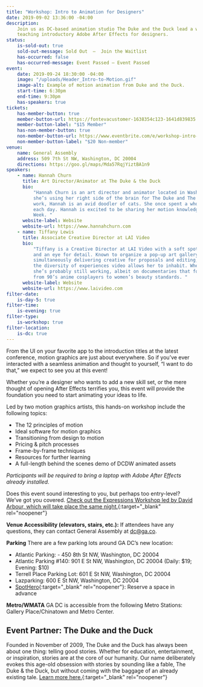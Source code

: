 ```yaml
---
title: "Workshop: Intro to Animation for Designers"
date: 2019-09-02 13:36:00 -04:00
description:
    Join us as DC-based animation studio The Duke and the Duck lead a workshop
    teaching introductory Adobe After Effects for designers.
status:
    is-sold-out: true
    sold-out-message: Sold Out  —  Join the Waitlist
    has-occurred: false
    has-occurred-message: Event Passed — Event Passed
event:
    date: 2019-09-24 18:30:00 -04:00
    image: "/uploads/Header_Intro-to-Motion.gif"
    image-alt: Example of motion animation from Duke and the Duck.
    start-time: 6:30pm
    end-time: 9:30pm
    has-speakers: true
tickets:
    has-member-button: true
    member-button-url: https://fontevacustomer-1638354c123-1641d839835.force.com/services/oauth2/authorize?client_id=3MVG9nthuDc9owbcOq7_07W.HriOQQPWTbMkrpOla.ajDQlTHf4_uby_mhwylcX.mJBU2O2SppTiZMS0J_HJd&response_type=code&redirect_uri=https://ikit.aiga.org/ikit_national_util/ikit-national-util-sso-redirect/&state=https%3A%2F%2Fdc.aiga.org%2Fevent%2Fworkshop-intro-to-animation-for-designers%2F%3Fredirect_source%3Deventbrite_register
    member-button-label: "$15 Member"
    has-non-member-button: true
    non-member-button-url: https://www.eventbrite.com/e/workshop-intro-to-animation-for-designers-tickets-71298081481
    non-member-button-label: "$20 Non-member"
venue:
    name: General Assembly
    address: 509 7th St NW, Washington, DC 20004
    directions: https://goo.gl/maps/Mda57RqjYiztBA1n9
speakers:
    - name: Hannah Churn
      title: Art Director/Animator at The Duke & the Duck
      bio:
          "Hannah Churn is an art director and animator located in Washington D.C. Currently,
          she’s using her right side of the brain for The Duke and The Duck. Outside of
          work, Hannah is an avid doodler of cats. She once spent a whole year drawing one
          each day. Hannah is excited to be sharing her motion knowledge again for DC Design
          Week. "
      website-label: Website
      website-url: https://www.hannahchurn.com
    - name: Tiffany Lewis
      title: Associate Creative Director at LAI Video
      bio:
          "Tiffany is a Creative Director at LAI Video with a soft spot for motion graphics
          and an eye for detail. Known to organize a pop-up art gallery in her office while
          simultaneously delivering creative for proposals and editing, she truly enjoys
          the diversity of experiences video allows her to inhabit. When she’s not at work
          she’s probably still working, albeit on documentaries that focus on anything,
          from 90’s anime cosplayers to women’s beauty standards. "
      website-label: Website
      website-url: https://www.laivideo.com
filter-date:
    is-day-5: true
filter-time:
    is-evening: true
filter-type:
    is-workshop: true
filter-location:
    is-dc: true
---
```


From the UI on your favorite app to the introduction titles at the latest conference, motion graphics are just about everywhere. So if you’ve ever interacted with a seamless animation and thought to yourself, “I want to do that,” we expect to see you at this event!

Whether you’re a designer who wants to add a new skill set, or the mere thought of opening After Effects terrifies you, this event will provide the foundation you need to start animating your ideas to life.

Led by two motion graphics artists, this hands-on workshop include the following topics:

-   The 12 principles of motion
-   Ideal software for motion graphics
-   Transitioning from design to motion
-   Pricing & pitch processes
-   Frame-by-frame techniques
-   Resources for further learning
-   A full-length behind the scenes demo of DCDW animated assets

_Participants will be required to bring a laptop with Adobe After Effects already installed._

Does this event sound interesting to you, but perhaps too entry-level? We’ve got you covered. [Check out the Expressions Workshop led by David Arbour, which will take place the same night.](https://www.dcdesignweek.org/events/workshop-expressions-in-after-effects-for-designers/){:target="\_blank" rel="noopener"}

**Venue Accessibility (elevators, stairs, etc.):** If attendees have any questions, they can contact General Assembly at [dc@ga.co](mailto:dc@ga.co).

**Parking** There are a few parking lots around GA DC’s new location:

-   Atlantic Parking: - 450 8th St NW, Washington, DC 20004
-   Atlantic Parking #140: 901 E St NW, Washington, DC 20004
    (Daily: $19; Evening: $10)
-   Terrell Place Parking Lot: 601 E St NW, Washington, DC 20004
-   Lazparking: 600 E St NW, Washington, DC 20004
-   [SpotHero](https://spothero.com){:target="\_blank" rel="noopener"}: Reserve a space in advance

**Metro/WMATA** GA DC is accessible from the following Metro Stations: Gallery Place/Chinatown and Metro Center.

## Event Partner: The Duke and the Duck

Founded in November of 2009, The Duke and the Duck has always been about one thing: telling good stories. Whether for education, entertainment, or inspiration, stories are at the core of our humanity. Our name deliberately evokes this age-old obsession with stories by sounding like a fable, The Duke & the Duck, but without coming with the baggage of an already existing tale. [Learn more here.](https://www.dukeduck.com){:target="\_blank" rel="noopener"}
